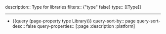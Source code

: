 description:: Type for libraries
filters:: {"type" false}
type:: [[Type]]

- ---
- {{query (page-property type Library)}}
  query-sort-by:: page
  query-sort-desc:: false
  query-properties:: [:page :description :platform]